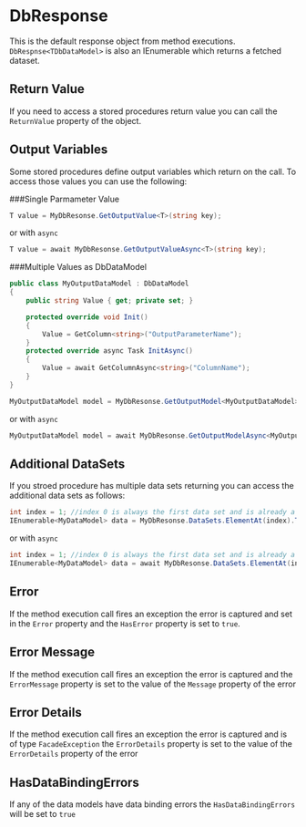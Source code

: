 ﻿# DbResponse
This is the default response object from method executions. 
`DbRespnse<TDbDataModel>` is also an IEnumerable<TDbDataModel> which returns a fetched dataset.

## Return Value
If you need to access a stored procedures return value you can call the `ReturnValue` property of the object.

## Output Variables
Some stored procedures define output variables which return on the call.
To access those values you can use the following:

###Single Parmameter Value 
```csharp
T value = MyDbResonse.GetOutputValue<T>(string key);
```
or with `async`
```csharp
T value = await MyDbResonse.GetOutputValueAsync<T>(string key);
```

###Multiple Values as DbDataModel 
```csharp
public class MyOutputDataModel : DbDataModel
{
    public string Value { get; private set; }

    protected override void Init()
    {
        Value = GetColumn<string>("OutputParameterName");
    }
    protected override async Task InitAsync()
    {
        Value = await GetColumnAsync<string>("ColumnName");
    }
}
```
```csharp
MyOutputDataModel model = MyDbResonse.GetOutputModel<MyOutputDataModel>();
```
or with `async`
```csharp
MyOutputDataModel model = await MyDbResonse.GetOutputModelAsync<MyOutputDataModel>();
```
## Additional DataSets
If you stroed procedure has multiple data sets returning you can access the additional data sets as follows:
```csharp
int index = 1; //index 0 is always the first data set and is already a part of the response;
IEnumerable<MyDataModel> data = MyDbResonse.DataSets.ElementAt(index).ToDbDataModelList<MyDataModel>();
```
or with `async`
```csharp
int index = 1; //index 0 is always the first data set and is already a part of the response;
IEnumerable<MyDataModel> data = await MyDbResonse.DataSets.ElementAt(index).ToDbDataModelListAsync<MyDataModel>();
```
## Error
If the method execution call fires an exception the error is captured and set in the `Error` property and the `HasError` property  is set to `true`.

## Error Message
If the method execution call fires an exception the error is captured and the `ErrorMessage` property is set to the value of the `Message` property of the error

## Error Details
If the method execution call fires an exception the error is captured and is of type `FacadeException` the `ErrorDetails` property is set to the value of the `ErrorDetails` property of the error

## HasDataBindingErrors
If any of the data models have data binding errors the `HasDataBindingErrors` will be set to `true`
